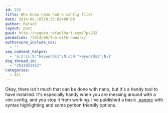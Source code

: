 ```yaml
---
id: 232
title: Who knew nano had a config file?
date: 2014-06-10T20:35:02+00:00
author: Rafael
layout: post
guid: http://cygwin.rafaelhart.com/?p=232
permalink: /2014/06/fun-with-nanorc/
authorsure_include_css:
  - ""
seo_content_helper:
  - 'a:2:{s:9:"keywords1";N;s:9:"keywords2";N;}'
dsq_thread_id:
  - "3533921412"
categories:
  - All
---
```

Okay, there isn't much that can be done with nano, but it's a handy tool to have installed. It's especially handy when you are messing around with a vim config, and you stop it from working. I've published a basic <a title=".nanorc" href="http://cygwin.rafaelhart.com/dotfiles/nanorc/">.nanorc</a> with syntax highlighting and some python friendly options.

&nbsp;